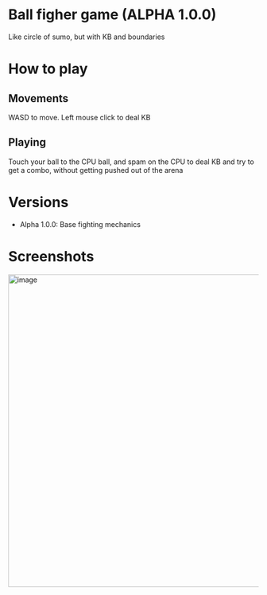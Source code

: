 # Ball figher game (ALPHA 1.0.0)
Like circle of sumo, but with KB and boundaries

# How to play
## Movements
WASD to move. Left mouse click to deal KB

## Playing
Touch your ball to the CPU ball, and spam on the CPU to deal KB and try to get a combo, without getting pushed out of the arena

# Versions
- Alpha 1.0.0: Base fighting mechanics

# Screenshots
<img width="798" height="628" alt="image" src="https://github.com/user-attachments/assets/94917566-6780-44ee-804a-5f16d4fcf187" />

